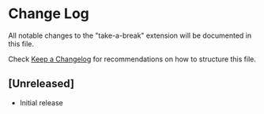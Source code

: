 # Change Log
All notable changes to the "take-a-break" extension will be documented in this file.

Check [Keep a Changelog](http://keepachangelog.com/) for recommendations on how to structure this file.

## [Unreleased]
- Initial release